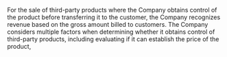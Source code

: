 For the sale of third-party products where the Company obtains control of the product before transferring it to the customer, the
Company  recognizes  revenue  based  on  the  gross  amount  billed  to  customers.  The  Company  considers  multiple  factors  when
determining  whether  it  obtains  control  of  third-party  products,  including  evaluating  if  it  can  establish  the  price  of  the  product,